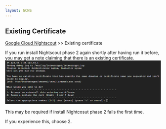 ```yaml
---
layout: GCNS
---
```


## Existing Certificate
[Google Cloud Nightscout](./GoogleCloud.md) >>  Existing certificate  
  
If you run install Nightscout phase 2 again shortly after having run it before, you may get a note claiming that there is an existing certificate.  
![](./images/ExistingCertificate.png)  

This may be required if install Nightcosut phase 2 fails the first time.  

If you experience this, choose 2.  
  
